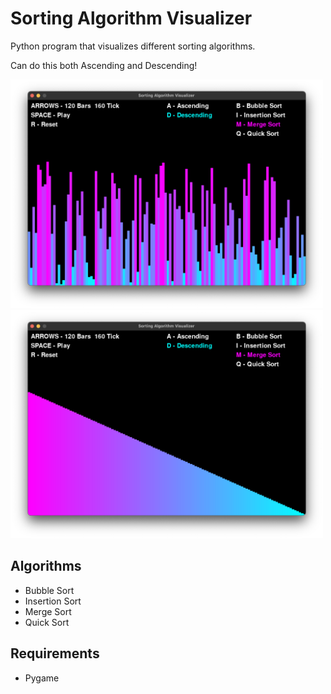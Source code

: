 # Sorting Algorithm Visualizer

Python program that visualizes different sorting algorithms.

Can do this both Ascending and Descending!

<img src='example_pics/example1.png' alt='example pic' width=500px>
<img src='example_pics/example2.png' alt='example pic' width=500px>

## Algorithms

- Bubble Sort
- Insertion Sort
- Merge Sort
- Quick Sort

## Requirements

- Pygame
